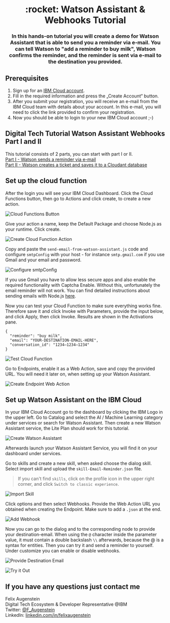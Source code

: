<h1 align="center" style="border-bottom: none;">:rocket: Watson Assistant & Webhooks Tutorial</h1>
<h3 align="center">In this hands-on tutorial you will create a demo for Watson Assistant that is able to send you a reminder via e-mail. You can tell Watson to "add a reminder to buy milk", Watson confirms the reminder, and the reminder is sent via e-mail to the destination you provided.</h3>

## Prerequisites

1. Sign up for an [IBM Cloud account](https://cloud.ibm.com/registration).
2. Fill in the required information and press the „Create Account“ button.
3. After you submit your registration, you will receive an e-mail from the IBM Cloud team with details about your account. In this e-mail, you will need to click the link provided to confirm your registration.
4. Now you should be able to login to your new IBM Cloud account ;-)

## Digital Tech Tutorial Watson Assistant Webhooks Part I and II

This tutorial consists of 2 parts, you can start with part I or II.<br>
[Part I - Watson sends a reminder via e-mail](https://github.com/FelixAugenstein/watson-assistant-webhooks-tutorial)<br>
[Part II - Watson creates a ticket and saves it to a Cloudant database](https://github.com/FelixAugenstein/watson-assistant-webhooks-tutorial-part-ii)

## Set up the cloud function

After the login you will see your IBM Cloud Dashboard. Click the Cloud Functions button, then go to Actions and click create, to create a new action.

![Cloud Functions Button](readme_images/cloud-functions-button.png)

Give your action a name, keep the Default Package and choose Node.js as your runtime. Click create.

![Create Cloud Function Action](readme_images/create-cloud-function.png)

Copy and paste the `send-email-from-watson-assistant.js` code and configure `smtpConfig` with your host - for instance `smtp.gmail.com` if you use Gmail and your email and password.

![Configure smtpConfig](readme_images/configure-smtpConfig.png)

If you use Gmail you have to allow less secure apps and also enable the required functionality with Captcha Enable. Without this, unfortunately the email reminder will not work. You can find detailed instructions about sending emails with Node.js  [here](https://community.nodemailer.com/using-gmail/).

Now you can test your Cloud Function to make sure everything works fine. Therefore save it and click Invoke with Parameters, provide the input below, and click Apply, then click Invoke. Results are shown in the Activations pane.

```
{
  "reminder": "buy milk", 
  "email": "YOUR-DESTINATION-EMAIL-HERE", 
  "conversation_id": "1234–1234–1234"
}
```

![Test Cloud Function](readme_images/test-cloud-function.png)

Go to Endpoints, enable it as a Web Action, save and copy the provided URL. You will need it later on, when setting up your Watson Assistant.

![Create Endpoint Web Action](readme_images/create-endpoint-web-action.png)

## Set up Watson Assistant on the IBM Cloud

In your IBM Cloud Account go to the dashboard by clicking the IBM Logo in the upper left. Go to Catalog and select the AI / Machine Learning category under services or search for Watson Assistant. Then create a new Watson Assistant service, the Lite Plan should work for this tutorial. 

![Create Watson Assistant](readme_images/create-watson-assistant.png)

Afterwards launch your Watson Assistant Service, you will find it on your dashboard under services.

Go to skills and create a new skill, when asked choose the dialog skill. Select import skill and upload the `skill-Email-Reminder.json` file.
> If you can't find `skills`, click on the profile icon in the upper right corner, and click `Switch to classic experience`.


![Import Skill](readme_images/import-skill.png)

Click options and then select Webhooks. Provide the Web Action URL you obtained when creating the Endpoint. Make sure to add a `.json` at the end.

![Add Webhook](readme_images/add-webhook.png)

Now you can go to the dialog and to the corresponding node to provide your destination-email. When using the `@` character inside the parameter value, it must contain a double backslash `\\` afterwards, because the @ is a syntax for entities. Then you can try it and send a reminder to yourself. Under customize you can enable or disable webhooks.

![Provide Destination Email](readme_images/provide-destination-email.png)

![Try it Out](readme_images/try-it-out.png)

## If you have any questions just contact me
Felix Augenstein<br>
Digital Tech Ecosystem & Developer Representative @IBM<br>
Twitter: [@F_Augenstein](https://twitter.com/F_Augenstein)<br>
LinkedIn: [linkedin.com/in/felixaugenstein](https://www.linkedin.com/in/felixaugenstein/)
